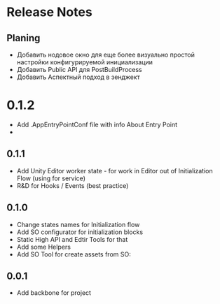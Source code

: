 # Release Notes

## Planing
- Добавить нодовое окно для еще более визуально простой настройки конфигурируемой инициализации
- Добавить Public API для PostBuildProcess
- Добавить Аспектный подход в зенджект

# 0.1.2
- Add .AppEntryPointConf file with info About Entry Point
- 

## 0.1.1
- Add Unity Editor worker state - for work in Editor out of Initialization Flow (using for service)
- R&D for Hooks / Events (best practice)

## 0.1.0
- Change states names for Initialization flow
- Add SO configurator for initialization blocks
- Static High API and Edtir Tools for that
- Add some Helpers
- Add SO Tool for create assets from SO: 


## 0.0.1
- Add backbone for project